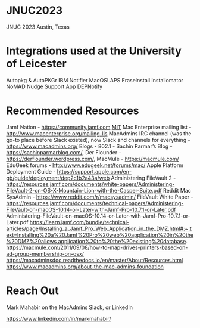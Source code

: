 # JNUC2023
JNUC 2023 Austin, Texas

# Integrations used at the University of Leicester

Autopkg & AutoPKGr
IBM Notifier
MacOSLAPS
EraseInstall
Installomator
NoMAD
Nudge
Support App
DEPNotify

# Recommended Resources

Jamf Nation - https://community.jamf.com 
[MIT](https://choosealicense.com/licenses/mit/)
Mac Enterprise mailing list - http://www.macenterprise.org/mailing-lis
MacAdmins IRC channel (was the go-to place before Slack existed), now Slack and channels for everything - https://www.macadmins.org/
Blogs - 802.1 - Sachin Parmar’s Blog - https://sachinparmarblog.com/, Der Flounder - https://derflounder.wordpress.com/, MacMule - https://macmule.com/
EduGeek forums - http://www.edugeek.net/forums/mac/
Apple Platform Deployment Guide - https://support.apple.com/en-gb/guide/deployment/dep2c1b2a43a/web
Administering FileVault 2 - https://resources.jamf.com/documents/white-papers/Administering-FileVault-2-on-OS-X-Mountain-Lion-with-the-Casper-Suite.pdf
Reddit Mac SysAdmin - https://www.reddit.com/r/macsysadmin/
FileVault White Paper - https://resources.jamf.com/documents/technical-papers/Administering-FileVault-on-macOS-10.14-or-Later-with-Jamf-Pro-10.7.1-or-Later.pdf
Administering-FileVault-on-macOS-10.14-or-Later-with-Jamf-Pro-10.7.1-or-Later.pdf
https://learn.jamf.com/bundle/technical-articles/page/Installing_a_Jamf_Pro_Web_Application_in_the_DMZ.html#:~:text=Installing%20a%20Jamf%20Pro%20web%20application%20in%20the%20DMZ%20allows,application%20to%20the%20existing%20database.
https://macmule.com/2011/09/08/how-to-map-drives-printers-based-on-ad-group-membership-on-osx/
https://macadminsdoc.readthedocs.io/en/master/About/Resources.html
https://www.macadmins.org/about-the-mac-admins-foundation

# Reach Out

Mark Mahabir on the MacAdmins Slack, or LinkedIn

https://www.linkedin.com/in/markmahabir/
